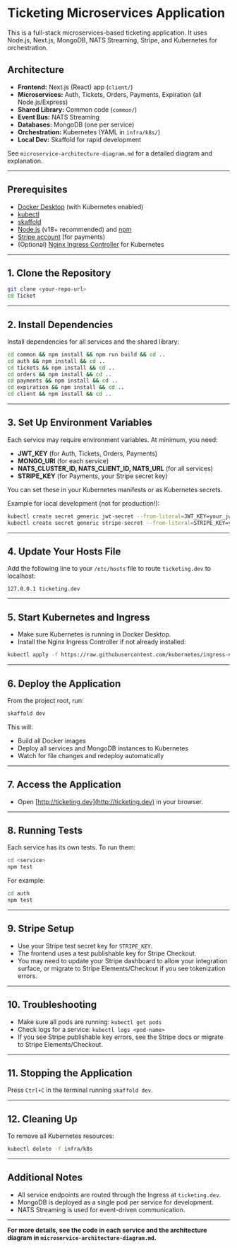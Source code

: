 # Ticketing Microservices Application

This is a full-stack microservices-based ticketing application. It uses Node.js, Next.js, MongoDB, NATS Streaming, Stripe, and Kubernetes for orchestration.

## Architecture

- **Frontend:** Next.js (React) app (`client/`)
- **Microservices:** Auth, Tickets, Orders, Payments, Expiration (all Node.js/Express)
- **Shared Library:** Common code (`common/`)
- **Event Bus:** NATS Streaming
- **Databases:** MongoDB (one per service)
- **Orchestration:** Kubernetes (YAML in `infra/k8s/`)
- **Local Dev:** Skaffold for rapid development

See `microservice-architecture-diagram.md` for a detailed diagram and explanation.

---

## Prerequisites

- [Docker Desktop](https://www.docker.com/products/docker-desktop) (with Kubernetes enabled)
- [kubectl](https://kubernetes.io/docs/tasks/tools/)
- [skaffold](https://skaffold.dev/docs/install/)
- [Node.js](https://nodejs.org/) (v18+ recommended) and [npm](https://www.npmjs.com/)
- [Stripe account](https://dashboard.stripe.com/register) (for payments)
- (Optional) [Nginx Ingress Controller](https://kubernetes.github.io/ingress-nginx/deploy/) for Kubernetes

---

## 1. Clone the Repository

```bash
git clone <your-repo-url>
cd Ticket
```

---

## 2. Install Dependencies

Install dependencies for all services and the shared library:

```bash
cd common && npm install && npm run build && cd ..
cd auth && npm install && cd ..
cd tickets && npm install && cd ..
cd orders && npm install && cd ..
cd payments && npm install && cd ..
cd expiration && npm install && cd ..
cd client && npm install && cd ..
```

---

## 3. Set Up Environment Variables

Each service may require environment variables. At minimum, you need:

- **JWT_KEY** (for Auth, Tickets, Orders, Payments)
- **MONGO_URI** (for each service)
- **NATS_CLUSTER_ID, NATS_CLIENT_ID, NATS_URL** (for all services)
- **STRIPE_KEY** (for Payments, your Stripe secret key)

You can set these in your Kubernetes manifests or as Kubernetes secrets.

Example for local development (not for production!):

```bash
kubectl create secret generic jwt-secret --from-literal=JWT_KEY=your_jwt_secret
kubectl create secret generic stripe-secret --from-literal=STRIPE_KEY=your_stripe_secret
```

---

## 4. Update Your Hosts File

Add the following line to your `/etc/hosts` file to route `ticketing.dev` to localhost:

```
127.0.0.1 ticketing.dev
```

---

## 5. Start Kubernetes and Ingress

- Make sure Kubernetes is running in Docker Desktop.
- Install the Nginx Ingress Controller if not already installed:

```bash
kubectl apply -f https://raw.githubusercontent.com/kubernetes/ingress-nginx/controller-v1.2.1/deploy/static/provider/docker/deploy.yaml
```

---

## 6. Deploy the Application

From the project root, run:

```bash
skaffold dev
```

This will:
- Build all Docker images
- Deploy all services and MongoDB instances to Kubernetes
- Watch for file changes and redeploy automatically

---

## 7. Access the Application

- Open [http://ticketing.dev](http://ticketing.dev) in your browser.

---

## 8. Running Tests

Each service has its own tests. To run them:

```bash
cd <service>
npm test
```
For example:
```bash
cd auth
npm test
```

---

## 9. Stripe Setup

- Use your Stripe test secret key for `STRIPE_KEY`.
- The frontend uses a test publishable key for Stripe Checkout.
- You may need to update your Stripe dashboard to allow your integration surface, or migrate to Stripe Elements/Checkout if you see tokenization errors.

---

## 10. Troubleshooting

- Make sure all pods are running: `kubectl get pods`
- Check logs for a service: `kubectl logs <pod-name>`
- If you see Stripe publishable key errors, see the Stripe docs or migrate to Stripe Elements/Checkout.

---

## 11. Stopping the Application

Press `Ctrl+C` in the terminal running `skaffold dev`.

---

## 12. Cleaning Up

To remove all Kubernetes resources:

```bash
kubectl delete -f infra/k8s
```

---

## Additional Notes

- All service endpoints are routed through the Ingress at `ticketing.dev`.
- MongoDB is deployed as a single pod per service for development.
- NATS Streaming is used for event-driven communication.

---

**For more details, see the code in each service and the architecture diagram in `microservice-architecture-diagram.md`.** 